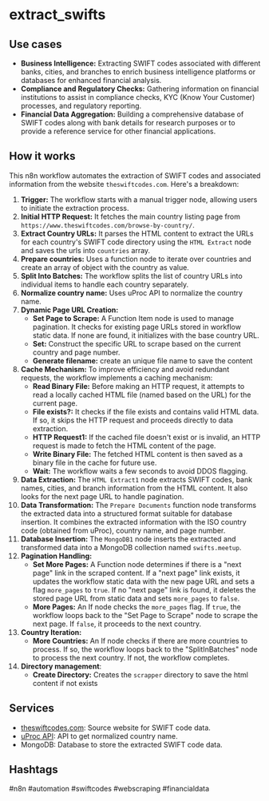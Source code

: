 # extract_swifts

## Use cases

- **Business Intelligence:** Extracting SWIFT codes associated with different banks, cities, and branches to enrich business intelligence platforms or databases for enhanced financial analysis.
- **Compliance and Regulatory Checks:** Gathering information on financial institutions to assist in compliance checks, KYC (Know Your Customer) processes, and regulatory reporting.
- **Financial Data Aggregation:** Building a comprehensive database of SWIFT codes along with bank details for research purposes or to provide a reference service for other financial applications.

## How it works

This n8n workflow automates the extraction of SWIFT codes and associated information from the website `theswiftcodes.com`. Here's a breakdown:

1.  **Trigger:** The workflow starts with a manual trigger node, allowing users to initiate the extraction process.
2.  **Initial HTTP Request:** It fetches the main country listing page from `https://www.theswiftcodes.com/browse-by-country/`.
3.  **Extract Country URLs:** It parses the HTML content to extract the URLs for each country's SWIFT code directory using the `HTML Extract` node and saves the urls into `countries` array.
4.  **Prepare countries:** Uses a function node to iterate over countries and create an array of object with the country as value.
5.  **Split Into Batches:** The workflow splits the list of country URLs into individual items to handle each country separately.
6.  **Normalize country name:** Uses uProc API to normalize the country name.
7.  **Dynamic Page URL Creation:**
    -   **Set Page to Scrape:** A Function Item node is used to manage pagination. It checks for existing page URLs stored in workflow static data. If none are found, it initializes with the base country URL.
    -   **Set:** Construct the specific URL to scrape based on the current country and page number.
    -   **Generate filename:** create an unique file name to save the content
8.  **Cache Mechanism:** To improve efficiency and avoid redundant requests, the workflow implements a caching mechanism:
    -   **Read Binary File:** Before making an HTTP request, it attempts to read a locally cached HTML file (named based on the URL) for the current page.
    -   **File exists?:** It checks if the file exists and contains valid HTML data. If so, it skips the HTTP request and proceeds directly to data extraction.
    -   **HTTP Request1:** If the cached file doesn't exist or is invalid, an HTTP request is made to fetch the HTML content of the page.
    -   **Write Binary File:** The fetched HTML content is then saved as a binary file in the cache for future use.
    -   **Wait:** The workflow waits a few seconds to avoid DDOS flagging.
9.  **Data Extraction:** The `HTML Extract1` node extracts SWIFT codes, bank names, cities, and branch information from the HTML content. It also looks for the next page URL to handle pagination.
10. **Data Transformation:** The `Prepare Documents` function node transforms the extracted data into a structured format suitable for database insertion. It combines the extracted information with the ISO country code (obtained from uProc), country name, and page number.
11. **Database Insertion:** The `MongoDB1` node inserts the extracted and transformed data into a MongoDB collection named `swifts.meetup`.
12. **Pagination Handling:**
    -   **Set More Pages:** A Function node determines if there is a "next page" link in the scraped content. If a "next page" link exists, it updates the workflow static data with the new page URL and sets a flag `more_pages` to `true`. If no "next page" link is found, it deletes the stored page URL from static data and sets `more_pages` to `false`.
    -   **More Pages:** An If node checks the `more_pages` flag. If `true`, the workflow loops back to the "Set Page to Scrape" node to scrape the next page. If `false`, it proceeds to the next country.
13. **Country Iteration:**
    -   **More Countries:** An If node checks if there are more countries to process. If so, the workflow loops back to the "SplitInBatches" node to process the next country. If not, the workflow completes.
14. **Directory management**:
    -   **Create Directory:** Creates the `scrapper` directory to save the html content if not exists

## Services

-   [theswiftcodes.com](https://www.theswiftcodes.com/): Source website for SWIFT code data.
-   [uProc API](https://uproc.io/): API to get normalized country name.
-   MongoDB: Database to store the extracted SWIFT code data.

## Hashtags

#n8n #automation #swiftcodes #webscraping #financialdata
